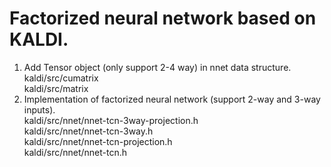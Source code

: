 Factorized neural network based on KALDI.
=====

1. Add Tensor object (only support 2-4 way) in nnet data structure. <br>
  kaldi/src/cumatrix <br>
  kaldi/src/matrix <br>
2. Implementation of factorized neural network (support 2-way and 3-way inputs). <br>
  kaldi/src/nnet/nnet-tcn-3way-projection.h <br>
  kaldi/src/nnet/nnet-tcn-3way.h <br>
  kaldi/src/nnet/nnet-tcn-projection.h <br>
  kaldi/src/nnet/nnet-tcn.h <br>
